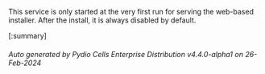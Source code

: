 






This service is only started at the very first run for serving the web-based installer. After the install, it is always disabled by default.

[:summary]

###### Auto generated by Pydio Cells Enterprise Distribution v4.4.0-alpha1 on 26-Feb-2024

